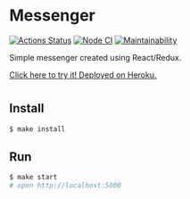 # **Messenger**

[![Actions Status](https://github.com/kaamosdao/frontend-project-lvl4/workflows/hexlet-check/badge.svg)](https://github.com/kaamosdao/frontend-project-lvl4/actions)
[![Node CI](https://github.com/kaamosdao/frontend-project-lvl4/actions/workflows/nodejs.yml/badge.svg)](https://github.com/kaamosdao/frontend-project-lvl4/actions/workflows/nodejs.yml)
[![Maintainability](https://api.codeclimate.com/v1/badges/d96c4c68f624c1f7d6cf/maintainability)](https://codeclimate.com/github/kaamosdao/frontend-project-lvl4/maintainability)

Simple messenger created using React/Redux.

[Click here to try it! Deployed on Heroku.](https://app--messenger.herokuapp.com/)

#
## Install

```sh
$ make install
```

## Run

```sh
$ make start
# open http://localhost:5000
```
